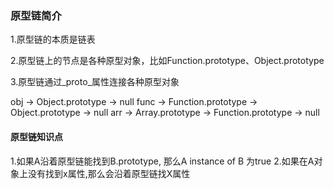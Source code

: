 ### 原型链简介
1.原型链的本质是链表<br>

2.原型链上的节点是各种原型对象，比如Function.prototype、Object.prototype

3.原型链通过_proto_属性连接各种原型对象

obj -> Object.prototype -> null
func -> Function.prototype -> Object.prototype -> null
arr -> Array.prototype -> Function.prototype -> null

#### 原型链知识点
1.如果A沿着原型链能找到B.prototype, 那么A instance of B 为true
2.如果在A对象上没有找到x属性,那么会沿着原型链找X属性

 

